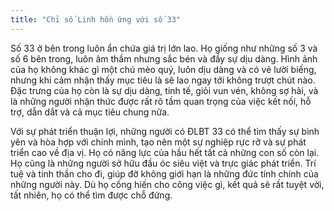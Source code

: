 ```yaml
---
title: "Chỉ số Linh hồn ứng với số 33"
---
```

Số 33 ở bên trong luôn ẩn chứa giá trị lớn lao. Họ giống như những số 3 và số 6 bên trong, luôn âm thầm nhưng sắc bén và đầy sự dịu dàng. Hình ảnh của họ không khác gì một chú mèo quý, luôn dịu dàng và có vẻ lười biếng, nhưng khi cảm nhận thấy mục tiêu là sẽ lao ngay tới không trượt chút nào. Đặc trưng của họ còn là sự dịu dàng, tinh tế, giỏi vun vén, không sợ hãi, và là những người nhận thức được rất rõ tầm quan trọng của việc kết nối, hỗ trợ, dẫn dắt và cả mục tiêu chung nữa. 

Với sự phát triển thuận lợi, những người có ĐLBT 33 có thể tìm thấy sự bình yên và hòa hợp với chính mình, tạo nên một sự nghiệp rực rỡ và sự phát triển cao về địa vị. Họ có năng lực của hầu hết tất cả những con số còn lại. Họ cũng là những người sở hữu đầu óc siêu việt và trực giác phát triển. Trí tuệ và tinh thần cho đi, giúp đỡ không giới hạn là những đức tính chính của những người này. Dù họ cống hiến cho công việc gì, kết quả sẽ rất tuyệt vời, tất nhiên, họ có thể tìm được chỗ đứng.
